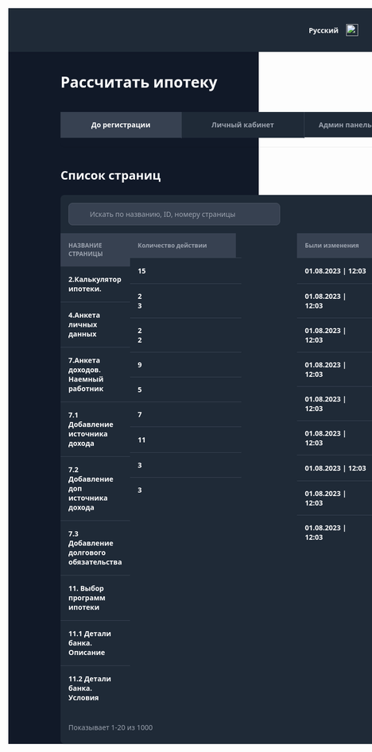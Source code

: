 <!DOCTYPE html>
<html lang="en">
<head>
	<meta charset="UTF-8">
	<meta name="viewport" content="width=device-width, initial-scale=1.0">
	<title>Контентсайта№3|РассчитатьИпотеку</title>
	<style>
		body {
			font-family: system-ui;
		}
		.box {
			width: 264px;
			height: 1px;
			background: #374151;
			margin-bottom: 23px;
		}
		.box2 {
			width: 1px;
			height: 1160px;
			background: #374151;
		}
		.box3 {
			width: 1px;
			height: 53px;
			background: #374151;
		}
		.box4 {
			height: 1px;
			align-self: stretch;
			background: #374151;
		}
		.box5 {
			width: 224px;
			height: 1px;
			background: #374151;
		}
		.box6 {
			width: 115px;
			height: 50px;
			background: #374151;
		}
		.box7 {
			width: 115px;
			height: 1px;
			background: #374151;
		}
		.button-row-view {
			display: flex;
			align-items: flex-start;
			background: #374151;
			border-radius: 4px;
			border: none;
			padding: 7px 8px;
			margin-bottom: 11px;
			margin-left: 8px;
			margin-right: 8px;
			text-align: left;
		}
		.column {
			flex-shrink: 0;
			display: flex;
			flex-direction: column;
			align-items: flex-start;
		}
		.column2 {
			display: flex;
			flex-direction: column;
			align-items: flex-start;
			padding-top: 15px;
			margin-bottom: 24px;
		}
		.column3 {
			display: flex;
			flex-direction: column;
			align-items: flex-start;
			margin-bottom: 23px;
			margin-left: 12px;
			margin-right: 12px;
		}
		.column4 {
			flex: 1;
			display: flex;
			flex-direction: column;
			gap: 40px;
		}
		.column5 {
			align-self: stretch;
			display: flex;
			flex-direction: column;
			align-items: flex-start;
			margin-left: 105px;
			margin-right: 105px;
			gap: 40px;
		}
		.column6 {
			align-self: stretch;
			display: flex;
			flex-direction: column;
			align-items: flex-start;
			gap: 24px;
		}
		.column7 {
			align-self: stretch;
			display: flex;
			flex-direction: column;
			align-items: flex-start;
			background: #1F2A37;
			border-radius: 8px;
			box-shadow: 0px 1px 2px #0000001A;
		}
		.column8 {
			flex: 1;
			display: flex;
			flex-direction: column;
			align-items: flex-start;
		}
		.column9 {
			flex-shrink: 0;
			display: flex;
			flex-direction: column;
			align-items: center;
		}
		.contain {
			background: #FFFFFF;
		}
		.image {
			width: 264px;
			height: 48px;
			margin-bottom: 25px;
			object-fit: fill;
		}
		.image2 {
			width: 24px;
			height: 24px;
			object-fit: fill;
		}
		.image3 {
			width: 24px;
			height: 24px;
			margin-right: 12px;
			object-fit: fill;
		}
		.image4 {
			border-radius: 4px;
			width: 24px;
			height: 24px;
			object-fit: fill;
		}
		.image5 {
			width: 40px;
			height: 40px;
			object-fit: fill;
		}
		.image6 {
			width: 32px;
			height: 32px;
			margin-right: 12px;
			object-fit: fill;
		}
		.image7 {
			width: 16px;
			height: 16px;
			object-fit: fill;
		}
		.image8 {
			width: 115px;
			height: 53px;
			object-fit: fill;
		}
		.image9 {
			border-radius: 4px;
			width: 44px;
			height: 33px;
			object-fit: fill;
		}
		.row-view {
			align-self: stretch;
			display: flex;
			align-items: flex-start;
			background: #111928;
		}
		.row-view2 {
			display: flex;
			align-items: flex-start;
			margin-bottom: 24px;
			margin-left: 20px;
			gap: 12px;
		}
		.row-view3 {
			display: flex;
			align-items: flex-start;
			margin-left: 20px;
			gap: 12px;
		}
		.row-view4 {
			align-self: stretch;
			display: flex;
			justify-content: flex-end;
			align-items: center;
			background: #1F2A37;
			padding: 24px 40px 24px 667px;
			gap: 32px;
			box-shadow: 0px 2px 4px #0000000D;
		}
		.row-view5 {
			flex-shrink: 0;
			display: flex;
			align-items: center;
			gap: 15px;
		}
		.row-view6 {
			flex-shrink: 0;
			display: flex;
			align-items: center;
		}
		.row-view7 {
			align-self: stretch;
			display: flex;
			align-items: flex-start;
			border-radius: 8px;
			box-shadow: 0px 1px 2px #00000012;
		}
		.row-view8 {
			display: flex;
			align-items: center;
			background: #374151;
			border-radius: 8px;
			border: 1px solid #4B5563;
			padding: 12px 89px 12px 16px;
			margin: 16px;
			gap: 10px;
		}
		.row-view9 {
			align-self: stretch;
			display: flex;
			align-items: flex-start;
		}
		.row-view10 {
			align-self: stretch;
			display: flex;
			align-items: center;
			padding: 16px;
		}
		.row-view11 {
			flex-shrink: 0;
			display: flex;
			align-items: flex-start;
			border-radius: 4px;
			border: 1px solid #374151;
		}
		.text {
			color: #FFFFFF;
			font-size: 16px;
			font-weight: bold;
		}
		.text2 {
			color: #FFFFFF;
			font-size: 16px;
			font-weight: bold;
			margin-right: 43px;
		}
		.text3 {
			color: #F9FAFB;
			font-size: 14px;
			font-weight: bold;
			margin-bottom: 17px;
			margin-left: 56px;
		}
		.text4 {
			color: #FBE54D;
			font-size: 14px;
			font-weight: bold;
			margin-bottom: 17px;
			margin-left: 56px;
			margin-right: 56px;
		}
		.text5 {
			color: #FFFFFF;
			font-size: 14px;
			font-weight: bold;
			margin-bottom: 17px;
			margin-left: 56px;
		}
		.text6 {
			color: #FFFFFF;
			font-size: 14px;
			font-weight: bold;
			margin-bottom: 17px;
			margin-left: 56px;
			margin-right: 56px;
		}
		.text7 {
			color: #FFFFFF;
			font-size: 14px;
			font-weight: bold;
			margin-left: 56px;
		}
		.text8 {
			color: #F9FAFB;
			font-size: 14px;
			font-weight: bold;
		}
		.text9 {
			color: #F9FAFB;
			font-size: 14px;
			font-weight: bold;
			margin-right: 14px;
		}
		.text10 {
			color: #FFFFFF;
			font-size: 30px;
			font-weight: bold;
		}
		.text11 {
			color: #FFFFFF;
			font-size: 14px;
			font-weight: bold;
		}
		.text12 {
			color: #9CA3AF;
			font-size: 14px;
			font-weight: bold;
		}
		.text13 {
			color: #9CA3AF;
			font-size: 14px;
			font-weight: bold;
			margin-left: 12px;
			margin-right: 12px;
		}
		.text14 {
			color: #FFFFFF;
			font-size: 24px;
			font-weight: bold;
		}
		.text15 {
			color: #9CA3AF;
			font-size: 14px;
		}
		.text16 {
			color: #9CA3AF;
			font-size: 12px;
			font-weight: bold;
			margin-left: 16px;
		}
		.text17 {
			color: #FFFFFF;
			font-size: 14px;
			font-weight: bold;
			margin: 16px 16px 17px 16px;
		}
		.text18 {
			color: #9CA3AF;
			font-size: 12px;
			font-weight: bold;
		}
		.text19 {
			color: #FFFFFF;
			font-size: 14px;
			font-weight: bold;
			margin: 16px 194px 16px 16px;
		}
		.text20 {
			color: #FFFFFF;
			font-size: 14px;
			font-weight: bold;
			margin: 15px 194px 15px 16px;
			width: 14px;
		}
		.text21 {
			color: #FFFFFF;
			font-size: 14px;
			font-weight: bold;
			margin: 15px 202px 15px 16px;
			width: 6px;
		}
		.text22 {
			color: #FFFFFF;
			font-size: 14px;
			font-weight: bold;
			margin: 16px 195px 16px 16px;
		}
		.text23 {
			color: #FFFFFF;
			font-size: 14px;
			font-weight: bold;
			margin: 16px 93px 16px 16px;
		}
		.text24 {
			color: #FFFFFF;
			font-size: 14px;
			font-weight: bold;
			margin: 15px 93px 15px 16px;
			width: 115px;
		}
		.text25 {
			color: #9CA3AF;
			font-size: 14px;
			flex: 1;
		}
		.view {
			flex-shrink: 0;
			display: flex;
			flex-direction: column;
			align-items: center;
			background: #374151;
			padding: 16px 62px 17px 62px;
		}
		.view2 {
			flex-shrink: 0;
			display: flex;
			flex-direction: column;
			align-items: center;
			background: #1F2A37;
			padding: 16px 60px 17px 60px;
		}
		.view3 {
			flex-shrink: 0;
			display: flex;
			flex-direction: column;
			align-items: flex-start;
			background: #1F2A37;
			padding: 16px 29px;
		}
		.view4 {
			flex: 1;
			display: flex;
			flex-direction: column;
			background: #1F2A37;
			padding: 16px;
			margin-right: 1px;
		}
		.view5 {
			align-self: stretch;
			display: flex;
			flex-direction: column;
			align-items: flex-start;
			background: #374151;
			padding-top: 16px;
			padding-bottom: 16px;
		}
		.view6 {
			display: flex;
			flex-direction: column;
			align-items: flex-start;
			background: #374151;
			padding: 16px 58px 16px 16px;
		}
		.view7 {
			display: flex;
			flex-direction: column;
			align-items: flex-start;
			background: #374151;
			padding: 16px 94px 16px 16px;
		}
		.view8 {
			flex-shrink: 0;
			display: flex;
			flex-direction: column;
			align-items: flex-start;
			background: #1F2A37;
			border: 1px solid #374151;
			padding: 6px 12px;
		}
		.view9 {
			flex-shrink: 0;
			display: flex;
			flex-direction: column;
			align-items: flex-start;
			background: #374151;
			border: 1px solid #374151;
			padding: 6px 12px;
		}
	</style>
</head>
<body>
		<div class="contain">
		<div class="row-view">
			<div class="column">
				<img
					src="https://storage.googleapis.com/tagjs-prod.appspot.com/v1/bJ75Zn4C2U/f1dwklj4_expires_30_days.png" 
					class="image"
				/>
				<div class="column2">
					<div class="row-view2">
						<img
							src="https://storage.googleapis.com/tagjs-prod.appspot.com/v1/bJ75Zn4C2U/xccwytox_expires_30_days.png" 
							class="image2"
						/>
						<span class="text" >
							Главная
						</span>
					</div>
					<div class="column3">
						<button class="button-row-view"
							onclick="alert('Pressed!')"}>
							<img
								src="https://storage.googleapis.com/tagjs-prod.appspot.com/v1/bJ75Zn4C2U/o4qh615b_expires_30_days.png" 
								class="image3"
							/>
							<span class="text2" >
								Контент сайта
							</span>
							<img
								src="https://storage.googleapis.com/tagjs-prod.appspot.com/v1/bJ75Zn4C2U/uoz8f5re_expires_30_days.png" 
								class="image4"
							/>
						</button>
						<span class="text3" >
							Главная
						</span>
						<span class="text3" >
							Меню
						</span>
						<span class="text4" >
							Рассчитать ипотеку
						</span>
						<span class="text5" >
							Рефинансирование Ипотеки
						</span>
						<span class="text5" >
							Расчет Кредита
						</span>
						<span class="text6" >
							РефинансированиеКредита
						</span>
						<span class="text7" >
							Общие страницы
						</span>
					</div>
					<div class="row-view3">
						<img
							src="https://storage.googleapis.com/tagjs-prod.appspot.com/v1/bJ75Zn4C2U/or4tqtef_expires_30_days.png" 
							class="image2"
						/>
						<span class="text" >
							Чат
						</span>
					</div>
				</div>
				<div class="box">
				</div>
				<div class="row-view2">
					<img
						src="https://storage.googleapis.com/tagjs-prod.appspot.com/v1/bJ75Zn4C2U/ojm1hecy_expires_30_days.png" 
						class="image2"
					/>
					<span class="text" >
						Настройки
					</span>
				</div>
				<div class="row-view3">
					<img
						src="https://storage.googleapis.com/tagjs-prod.appspot.com/v1/bJ75Zn4C2U/jc0mhalj_expires_30_days.png" 
						class="image2"
					/>
					<span class="text" >
						Выйти
					</span>
				</div>
			</div>
			<div class="box2">
			</div>
			<div class="column4">
				<div class="row-view4">
					<div class="row-view5">
						<span class="text8" >
							Русский
						</span>
						<img
							src="https://storage.googleapis.com/tagjs-prod.appspot.com/v1/bJ75Zn4C2U/pep91wen_expires_30_days.png" 
							class="image2"
						/>
					</div>
					<img
						src="https://storage.googleapis.com/tagjs-prod.appspot.com/v1/bJ75Zn4C2U/a1k8fg5p_expires_30_days.png" 
						class="image5"
					/>
					<img
						src="https://storage.googleapis.com/tagjs-prod.appspot.com/v1/bJ75Zn4C2U/orc2obir_expires_30_days.png" 
						class="image5"
					/>
					<div class="row-view6">
						<img
							src="https://storage.googleapis.com/tagjs-prod.appspot.com/v1/bJ75Zn4C2U/fesabebc_expires_30_days.png" 
							class="image6"
						/>
						<span class="text9" >
							Александр пушкин
						</span>
						<img
							src="https://storage.googleapis.com/tagjs-prod.appspot.com/v1/bJ75Zn4C2U/8b2gl2w7_expires_30_days.png" 
							class="image2"
						/>
					</div>
				</div>
				<div class="column5">
					<span class="text10" >
						Рассчитать ипотеку
					</span>
					<div class="row-view7">
						<div class="view">
							<span class="text11" >
								До регистрации
							</span>
						</div>
						<div class="box3">
						</div>
						<div class="view2">
							<span class="text12" >
								Личный кабинет
							</span>
						</div>
						<div class="box3">
						</div>
						<div class="view3">
							<span class="text12" >
								Админ панель для сайтов
							</span>
						</div>
						<div class="box3">
						</div>
						<div class="view4">
							<span class="text13" >
								Админ панель для банков
							</span>
						</div>
						<div class="box3">
						</div>
					</div>
					<div class="column6">
						<span class="text14" >
							Список страниц
						</span>
						<div class="column7">
							<div class="row-view8">
								<img
									src="https://storage.googleapis.com/tagjs-prod.appspot.com/v1/bJ75Zn4C2U/o7spqkex_expires_30_days.png" 
									class="image7"
								/>
								<span class="text15" >
									Искать по названию, ID, номеру страницы
								</span>
							</div>
							<div class="row-view9">
								<div class="column8">
									<div class="view5">
										<span class="text16" >
											НАЗВАНИЕ СТРАНИЦЫ
										</span>
									</div>
									<div class="box4">
									</div>
									<span class="text17" >
										2.Калькулятор ипотеки.
									</span>
									<div class="box4">
									</div>
									<span class="text17" >
										4.Анкета личных данных
									</span>
									<div class="box4">
									</div>
									<span class="text17" >
										7.Анкета доходов. Наемный работник
									</span>
									<div class="box4">
									</div>
									<span class="text17" >
										7.1 Добавление источника дохода
									</span>
									<div class="box4">
									</div>
									<span class="text17" >
										7.2 Добавление доп источника дохода
									</span>
									<div class="box4">
									</div>
									<span class="text17" >
										7.3 Добавление долгового обязательства
									</span>
									<div class="box4">
									</div>
									<span class="text17" >
										11. Выбор программ ипотеки
									</span>
									<div class="box4">
									</div>
									<span class="text17" >
										11.1 Детали банка. Описание
									</span>
									<div class="box4">
									</div>
									<span class="text17" >
										11.2 Детали банка. Условия
									</span>
								</div>
								<div class="column">
									<div class="view6">
										<span class="text18" >
											Количество действии
										</span>
									</div>
									<div class="box5">
									</div>
									<span class="text19" >
										15
									</span>
									<div class="box5">
									</div>
									<span class="text20" >
										23
									</span>
									<div class="box5">
									</div>
									<span class="text20" >
										22
									</span>
									<div class="box5">
									</div>
									<span class="text21" >
										9
									</span>
									<div class="box5">
									</div>
									<span class="text21" >
										5
									</span>
									<div class="box5">
									</div>
									<span class="text21" >
										7
									</span>
									<div class="box5">
									</div>
									<span class="text22" >
										11
									</span>
									<div class="box5">
									</div>
									<span class="text21" >
										3
									</span>
									<div class="box5">
									</div>
									<span class="text21" >
										3
									</span>
								</div>
								<div class="column">
									<div class="view7">
										<span class="text18" >
											Были изменения
										</span>
									</div>
									<div class="box5">
									</div>
									<span class="text23" >
										01.08.2023 | 12:03
									</span>
									<div class="box5">
									</div>
									<span class="text24" >
										01.08.2023 | 12:03
									</span>
									<div class="box5">
									</div>
									<span class="text24" >
										01.08.2023 | 12:03
									</span>
									<div class="box5">
									</div>
									<span class="text24" >
										01.08.2023 | 12:03
									</span>
									<div class="box5">
									</div>
									<span class="text24" >
										01.08.2023 | 12:03
									</span>
									<div class="box5">
									</div>
									<span class="text24" >
										01.08.2023 | 12:03
									</span>
									<div class="box5">
									</div>
									<span class="text23" >
										01.08.2023 | 12:03
									</span>
									<div class="box5">
									</div>
									<span class="text24" >
										01.08.2023 | 12:03
									</span>
									<div class="box5">
									</div>
									<span class="text24" >
										01.08.2023 | 12:03
									</span>
								</div>
								<div class="column9">
									<div class="box6">
									</div>
									<div class="box7">
									</div>
									<img
										src="https://storage.googleapis.com/tagjs-prod.appspot.com/v1/bJ75Zn4C2U/cn4e1kv3_expires_30_days.png" 
										class="image8"
									/>
									<div class="box7">
									</div>
									<img
										src="https://storage.googleapis.com/tagjs-prod.appspot.com/v1/bJ75Zn4C2U/5xx53gj4_expires_30_days.png" 
										class="image8"
									/>
									<div class="box7">
									</div>
									<img
										src="https://storage.googleapis.com/tagjs-prod.appspot.com/v1/bJ75Zn4C2U/622hn4lg_expires_30_days.png" 
										class="image8"
									/>
									<div class="box7">
									</div>
									<img
										src="https://storage.googleapis.com/tagjs-prod.appspot.com/v1/bJ75Zn4C2U/655fqucp_expires_30_days.png" 
										class="image8"
									/>
									<div class="box7">
									</div>
									<img
										src="https://storage.googleapis.com/tagjs-prod.appspot.com/v1/bJ75Zn4C2U/xxup2bwj_expires_30_days.png" 
										class="image8"
									/>
									<div class="box7">
									</div>
									<img
										src="https://storage.googleapis.com/tagjs-prod.appspot.com/v1/bJ75Zn4C2U/4mwt1y3l_expires_30_days.png" 
										class="image8"
									/>
									<div class="box7">
									</div>
									<img
										src="https://storage.googleapis.com/tagjs-prod.appspot.com/v1/bJ75Zn4C2U/bydfej0p_expires_30_days.png" 
										class="image8"
									/>
									<div class="box7">
									</div>
									<img
										src="https://storage.googleapis.com/tagjs-prod.appspot.com/v1/bJ75Zn4C2U/oad32t7e_expires_30_days.png" 
										class="image8"
									/>
									<div class="box7">
									</div>
									<img
										src="https://storage.googleapis.com/tagjs-prod.appspot.com/v1/bJ75Zn4C2U/8bme0rbc_expires_30_days.png" 
										class="image8"
									/>
								</div>
							</div>
							<div class="row-view10">
								<span class="text25" >
									Показывает 1-20 из 1000
								</span>
								<div class="row-view11">
									<img
										src="https://storage.googleapis.com/tagjs-prod.appspot.com/v1/bJ75Zn4C2U/5cbfhf4m_expires_30_days.png" 
										class="image9"
									/>
									<div class="view8">
										<span class="text12" >
											1
										</span>
									</div>
									<div class="view9">
										<span class="text11" >
											2
										</span>
									</div>
									<div class="view8">
										<span class="text12" >
											3
										</span>
									</div>
									<div class="view8">
										<span class="text12" >
											...
										</span>
									</div>
									<div class="view8">
										<span class="text12" >
											100
										</span>
									</div>
									<img
										src="https://storage.googleapis.com/tagjs-prod.appspot.com/v1/bJ75Zn4C2U/s9bfcnec_expires_30_days.png" 
										class="image9"
									/>
								</div>
							</div>
						</div>
					</div>
				</div>
			</div>
		</div>
	</div>
</body>
</html>